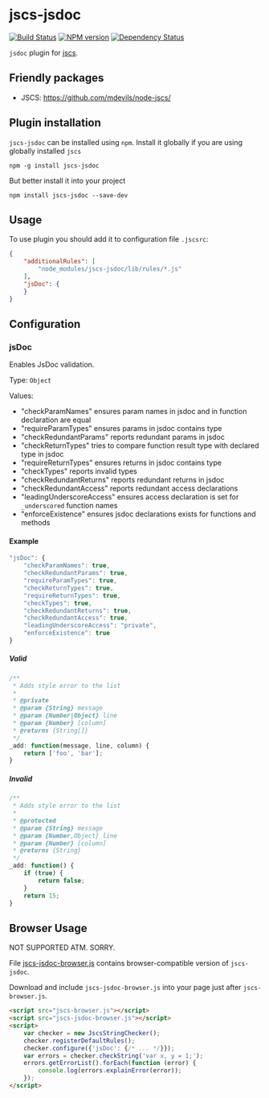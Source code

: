 # jscs-jsdoc
[![Build Status](https://secure.travis-ci.org/zxqfox/jscs-jsdoc.svg?branch=master)](http://travis-ci.org/zxqfox/jscs-jsdoc)
[![NPM version](https://badge.fury.io/js/jscs-jsdoc.png)](http://badge.fury.io/js/jscs-jsdoc)
[![Dependency Status](https://david-dm.org/zxqfox/jscs-jsdoc.png)](https://david-dm.org/zxqfox/jscs-jsdoc)

`jsdoc` plugin for [jscs](https://github.com/mdevils/node-jscs/).

## Friendly packages

 * JSCS: https://github.com/mdevils/node-jscs/

## Plugin installation

`jscs-jsdoc` can be installed using `npm`.
Install it globally if you are using globally installed `jscs`

    npm -g install jscs-jsdoc

But better install it into your project

    npm install jscs-jsdoc --save-dev

## Usage

To use plugin you should add it to configuration file `.jscsrc`:

```json
{
    "additionalRules": [
        "node_modules/jscs-jsdoc/lib/rules/*.js"
    ],
    "jsDoc": {
    }
}
```

## Configuration

### jsDoc

Enables JsDoc validation.

Type: `Object`

Values:

 - "checkParamNames" ensures param names in jsdoc and in function declaration are equal
 - "requireParamTypes" ensures params in jsdoc contains type
 - "checkRedundantParams" reports redundant params in jsdoc
 - "checkReturnTypes" tries to compare function result type with declared type in jsdoc
 - "requireReturnTypes" ensures returns in jsdoc contains type
 - "checkTypes" reports invalid types
 - "checkRedundantReturns" reports redundant returns in jsdoc
 - "checkRedundantAccess" reports redundant access declarations
 - "leadingUnderscoreAccess" ensures access declaration is set for `_underscored` function names
 - "enforceExistence" ensures jsdoc declarations exists for functions and methods

#### Example

```js
"jsDoc": {
    "checkParamNames": true,
    "checkRedundantParams": true,
    "requireParamTypes": true,
    "checkReturnTypes": true,
    "requireReturnTypes": true,
    "checkTypes": true,
    "checkRedundantReturns": true,
    "checkRedundantAccess": true,
    "leadingUnderscoreAccess": "private",
    "enforceExistence": true
}
```

##### Valid

```js
/**
 * Adds style error to the list
 *
 * @private
 * @param {String} message
 * @param {Number|Object} line
 * @param {Number} [column]
 * @returns {String[]}
 */
_add: function(message, line, column) {
    return ['foo', 'bar'];
}
```

##### Invalid

```js
/**
 * Adds style error to the list
 *
 * @protected
 * @param {String} message
 * @param {Number,Object} line
 * @param {Number} [column]
 * @returns {String}
 */
_add: function() {
    if (true) {
        return false;
    }
    return 15;
}
```

## Browser Usage

NOT SUPPORTED ATM. SORRY.

File [jscs-jsdoc-browser.js](jscs-jsdoc-browser.js) contains browser-compatible version of `jscs-jsdoc`.

Download and include `jscs-jsdoc-browser.js` into your page just after `jscs-browser.js`.

```html
<script src="jscs-browser.js"></script>
<script src="jscs-jsdoc-browser.js"></script>
<script>
    var checker = new JscsStringChecker();
    checker.registerDefaultRules();
    checker.configure({'jsDoc': {/* ... */}});
    var errors = checker.checkString('var x, y = 1;');
    errors.getErrorList().forEach(function (error) {
        console.log(errors.explainError(error));
    });
</script>
```
